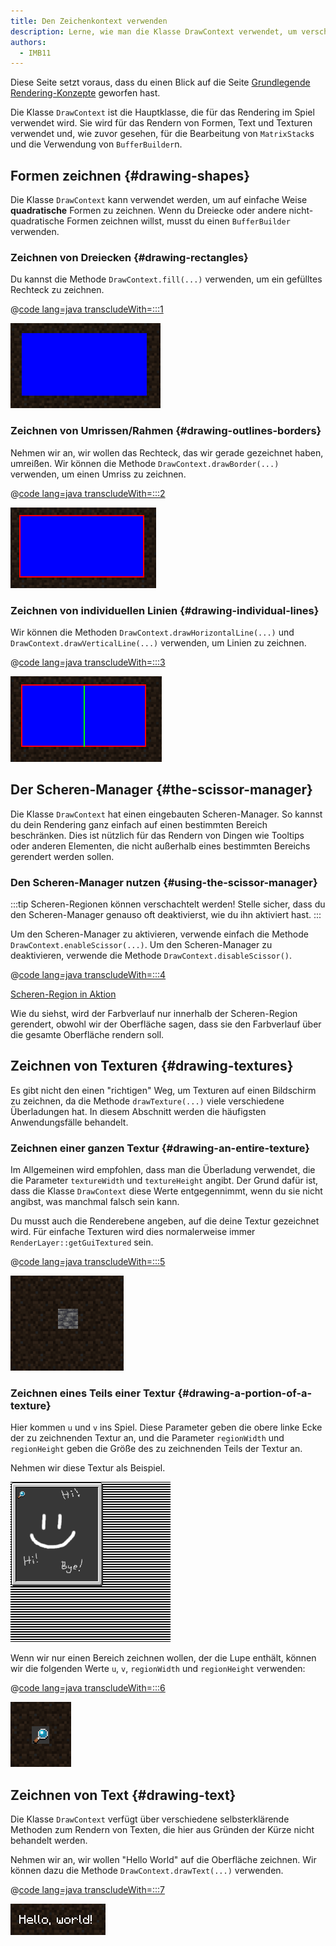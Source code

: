 ```yaml
---
title: Den Zeichenkontext verwenden
description: Lerne, wie man die Klasse DrawContext verwendet, um verschiedene Formen, Texte und Texturen zu rendern.
authors:
  - IMB11
---
```


Diese Seite setzt voraus, dass du einen Blick auf die Seite [Grundlegende Rendering-Konzepte](./basic-concepts) geworfen hast.

Die Klasse `DrawContext` ist die Hauptklasse, die für das Rendering im Spiel verwendet wird. Sie wird für das Rendern von Formen, Text und Texturen verwendet und, wie zuvor gesehen, für die Bearbeitung von `MatrixStack`s und die Verwendung von `BufferBuilder`n.

## Formen zeichnen {#drawing-shapes}

Die Klasse `DrawContext` kann verwendet werden, um auf einfache Weise **quadratische** Formen zu zeichnen. Wenn du Dreiecke oder andere nicht-quadratische Formen zeichnen willst, musst du einen `BufferBuilder` verwenden.

### Zeichnen von Dreiecken {#drawing-rectangles}

Du kannst die Methode `DrawContext.fill(...)` verwenden, um ein gefülltes Rechteck zu zeichnen.

@[code lang=java transcludeWith=:::1](@/reference/1.21.4/src/client/java/com/example/docs/rendering/DrawContextExampleScreen.java)

![Ein Rechteck](/assets/develop/rendering/draw-context-rectangle.png)

### Zeichnen von Umrissen/Rahmen {#drawing-outlines-borders}

Nehmen wir an, wir wollen das Rechteck, das wir gerade gezeichnet haben, umreißen. Wir können die Methode `DrawContext.drawBorder(...)` verwenden, um einen Umriss zu zeichnen.

@[code lang=java transcludeWith=:::2](@/reference/1.21.4/src/client/java/com/example/docs/rendering/DrawContextExampleScreen.java)

![Ein Rechteck mit einer Umrandung](/assets/develop/rendering/draw-context-rectangle-border.png)

### Zeichnen von individuellen Linien {#drawing-individual-lines}

Wir können die Methoden `DrawContext.drawHorizontalLine(...)` und `DrawContext.drawVerticalLine(...)` verwenden, um Linien zu zeichnen.

@[code lang=java transcludeWith=:::3](@/reference/1.21.4/src/client/java/com/example/docs/rendering/DrawContextExampleScreen.java)

![Linien](/assets/develop/rendering/draw-context-lines.png)

## Der Scheren-Manager {#the-scissor-manager}

Die Klasse `DrawContext` hat einen eingebauten Scheren-Manager. So kannst du dein Rendering ganz einfach auf einen bestimmten Bereich beschränken. Dies ist nützlich für das Rendern von Dingen wie Tooltips oder anderen Elementen, die nicht außerhalb eines bestimmten Bereichs gerendert werden sollen.

### Den Scheren-Manager nutzen {#using-the-scissor-manager}

:::tip
Scheren-Regionen können verschachtelt werden! Stelle sicher, dass du den Scheren-Manager genauso oft deaktivierst, wie du ihn aktiviert hast.
:::

Um den Scheren-Manager zu aktivieren, verwende einfach die Methode `DrawContext.enableScissor(...)`. Um den Scheren-Manager zu deaktivieren, verwende die Methode `DrawContext.disableScissor()`.

@[code lang=java transcludeWith=:::4](@/reference/1.21.4/src/client/java/com/example/docs/rendering/DrawContextExampleScreen.java)

[Scheren-Region in Aktion](/assets/develop/rendering/draw-context-scissor.png)

Wie du siehst, wird der Farbverlauf nur innerhalb der Scheren-Region gerendert, obwohl wir der Oberfläche sagen, dass sie den Farbverlauf über die gesamte Oberfläche rendern soll.

## Zeichnen von Texturen {#drawing-textures}

Es gibt nicht den einen "richtigen" Weg, um Texturen auf einen Bildschirm zu zeichnen, da die Methode `drawTexture(...)` viele verschiedene Überladungen hat. In diesem Abschnitt werden die häufigsten Anwendungsfälle behandelt.

### Zeichnen einer ganzen Textur {#drawing-an-entire-texture}

Im Allgemeinen wird empfohlen, dass man die Überladung verwendet, die die Parameter `textureWidth` und `textureHeight` angibt. Der Grund dafür ist, dass die Klasse `DrawContext` diese Werte entgegennimmt, wenn du sie nicht angibst, was manchmal falsch sein kann.

Du musst auch die Renderebene angeben, auf die deine Textur gezeichnet wird. Für einfache Texturen wird dies normalerweise immer `RenderLayer::getGuiTextured` sein.

@[code lang=java transcludeWith=:::5](@/reference/1.21.4/src/client/java/com/example/docs/rendering/DrawContextExampleScreen.java)

![Beispiel für das Zeichnen einer ganzen Textur](/assets/develop/rendering/draw-context-whole-texture.png)

### Zeichnen eines Teils einer Textur {#drawing-a-portion-of-a-texture}

Hier kommen `u` und `v` ins Spiel. Diese Parameter geben die obere linke Ecke der zu zeichnenden Textur an, und die Parameter `regionWidth` und `regionHeight` geben die Größe des zu zeichnenden Teils der Textur an.

Nehmen wir diese Textur als Beispiel.

![Textur des Rezeptbuchs](/assets/develop/rendering/draw-context-recipe-book-background.png)

Wenn wir nur einen Bereich zeichnen wollen, der die Lupe enthält, können wir die folgenden Werte `u`, `v`, `regionWidth` und `regionHeight` verwenden:

@[code lang=java transcludeWith=:::6](@/reference/1.21.4/src/client/java/com/example/docs/rendering/DrawContextExampleScreen.java)

![Textur der Region](/assets/develop/rendering/draw-context-region-texture.png)

## Zeichnen von Text {#drawing-text}

Die Klasse `DrawContext` verfügt über verschiedene selbsterklärende Methoden zum Rendern von Texten, die hier aus Gründen der Kürze nicht behandelt werden.

Nehmen wir an, wir wollen "Hello World" auf die Oberfläche zeichnen. Wir können dazu die Methode `DrawContext.drawText(...)` verwenden.

@[code lang=java transcludeWith=:::7](@/reference/1.21.4/src/client/java/com/example/docs/rendering/DrawContextExampleScreen.java)

![Einen Text zeichnen](/assets/develop/rendering/draw-context-text.png)
